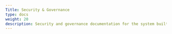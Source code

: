 ```yaml
---
Title: Security & Governance
type: docs
weight: 20
description: Security and governance documentation for the system built using the Blueprint
---
```

